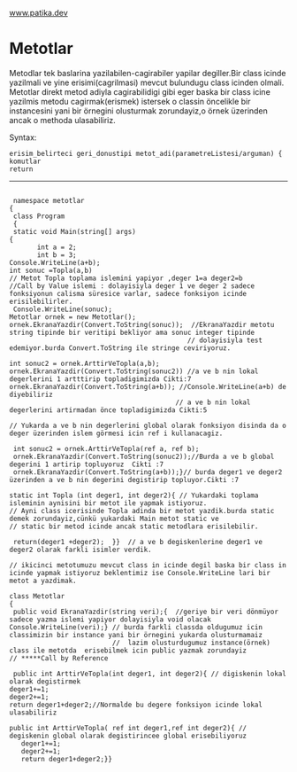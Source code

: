 www.patika.dev
# Metotlar


Metodlar tek baslarina yazilabilen-cagirabiler yapilar degiller.Bir class icinde yazilmali ve yine erisimi(cagrilmasi) mevcut bulundugu class icinden olmali.
Metotlar direkt metod adiyla cagirabilidigi gibi eger baska bir class icine yazilmis metodu cagirmak(erismek) istersek o classin öncelikle bir instancesini yani bir örnegini olusturmak zorundayiz,o örnek üzerinden ancak o methoda ulasabiliriz.

 Syntax:
 
  ```
  erisim_belirteci geri_donustipi metot_adi(parametreListesi/arguman) {
  komutlar
  return
  ```
  
 ---------------------------------------------------------------------------------------------------------

```

 namespace metotlar
{
 class Program
 {
 static void Main(string[] args)
{
       int a = 2;
       int b = 3;
Console.WriteLine(a+b);
int sonuc =Topla(a,b) 
// Metot Topla toplama islemini yapiyor ,deger 1=a deger2=b 
//Call by Value islemi : dolayisiyla deger 1 ve deger 2 sadece fonksiyonun calisma süresice varlar, sadece fonksiyon icinde erisilebilirler.
 Console.WriteLine(sonuc);
Metotlar ornek = new Metotlar();
ornek.EkranaYazdir(Convert.ToString(sonuc));  //EkranaYazdir metotu string tipinde bir veritipi bekliyor ama sonuc integer tipinde 
                                             // dolayisiyla test edemiyor.burda Convert.ToString ile stringe ceviriyoruz.

int sonuc2 = ornek.ArttirVeTopla(a,b); 
ornek.EkranaYazdir(Convert.ToString(sonuc2)) //a ve b nin lokal degerlerini 1 artttirip topladigimizda Cikti:7
ornek.EkranaYazdir(Convert.ToString(a+b)); //Console.WriteLine(a+b) de diyebiliriz
                                          // a ve b nin lokal degerlerini artirmadan önce topladigimizda Cikti:5

// Yukarda a ve b nin degerlerini global olarak fonksiyon disinda da o deger üzerinden islem görmesi icin ref i kullanacagiz.

 int sonuc2 = ornek.ArttirVeTopla(ref a, ref b); 
 ornek.EkranaYazdir(Convert.ToString(sonuc2));//Burda a ve b global degerini 1 artirip topluyoruz  Cikti :7
 ornek.EkranaYazdir(Convert.ToString(a+b));}// burda deger1 ve deger2 üzerinden a ve b nin degerini degistirip topluyor.Cikti :7 

static int Topla (int deger1, int deger2){ // Yukardaki toplama isleminin aynisini bir metot ile yapmak istiyoruz.
// Ayni class icerisinde Topla adinda bir metot yazdik.burda static demek zorundayiz,cünkü yukardaki Main metot static ve 
// static bir metod icinde ancak static metodlara erisilebilir.
 
 return(deger1 +deger2);  }}  // a ve b degiskenlerine deger1 ve deger2 olarak farkli isimler verdik.
 
// ikicinci metotumuzu mevcut class in icinde degil baska bir class in icinde yapmak istiyoruz beklentimiz ise Console.WriteLine lari bir metot a yazdimak.

class Metotlar
{ 
 public void EkranaYazdir(string veri);{  //geriye bir veri dönmüyor sadece yazma islemi yapiyor dolayisiyla void olacak
Console.WriteLine(veri);} // burda farkli classda oldugumuz icin classimizin bir instance yani bir örnegini yukarda olusturmamaiz 
                          //  lazim olusturdugumuz instance(örnek) class ile metotda  erisebilmek icin public yazmak zorundayiz
// *****Call by Reference 

 public int ArttirVeTopla(int deger1, int deger2){ // digiskenin lokal olarak degistirmek 
deger1+=1;
deger2+=1;
return deger1+deger2;//Normalde bu degere fonksiyon icinde lokal ulasabiliriz

public int ArttirVeTopla( ref int deger1,ref int deger2){ // degiskenin global olarak degistirincee global erisebiliyoruz 
   deger1+=1;
   deger2+=1;
   return deger1+deger2;}}            
```
